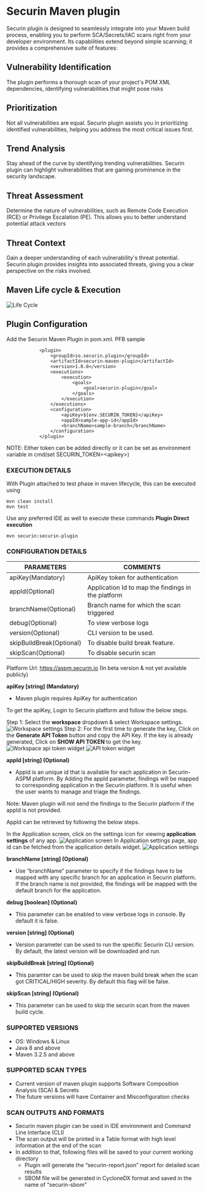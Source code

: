 
# Securin Maven plugin 

Securin plugin is designed to seamlessly integrate into your Maven build process, enabling you to perform SCA/Secrets/IAC scans right from your developer environment. Its capabilities extend beyond simple scanning; it provides a comprehensive suite of features:


## Vulnerability Identification
The plugin performs a thorough scan of your project's POM XML dependencies, identifying vulnerabilities that might pose risks
## Prioritization
Not all vulnerabilities are equal. Securin plugin assists you in prioritizing identified vulnerabilities, helping you address the most critical issues first.
## Trend Analysis
Stay ahead of the curve by identifying trending vulnerabilities. Securin plugin can highlight vulnerabilities that are gaining prominence in the security landscape.
## Threat Assessment
Determine the nature of vulnerabilities, such as Remote Code Execution (RCE) or Privilege Escalation (PE). This allows you to better understand potential attack vectors
## Threat Context
Gain a deeper understanding of each vulnerability's threat potential. Securin plugin provides insights into associated threats, giving you a clear perspective on the risks involved.
## Maven Life cycle & Execution

![Life Cycle](https://github.com/securin-aspm/securin-maven-plugin/blob/main/Securin-%20Maven%20plugin.jpg?raw=true)

## Plugin Configuration 
Add the Securin Maven Plugin in pom.xml. PFB sample
```
			<plugin>
				<groupId>io.securin.plugin</groupId>
				<artifactId>securin-maven-plugin</artifactId>
				<version>1.0.0</version>
				<executions>
					<execution>
						<goals>
							<goal>securin-plugin</goal>
						</goals>
					</execution>
				</executions>
				<configuration>
					<apiKey>${env.SECURIN_TOKEN}</apiKey> 
					<appId>sample-app-id</appId>
					<branchName>sample-branch</branchName>
				</configuration>
			</plugin>
```
NOTE: Either token can be added directly or it can be set as environment variable in cmd(set SECURIN_TOKEN=\<apikey\>)
### EXECUTION DETAILS
With Plugin attached to test phase in maven lifecycle, this can be executed using
```
mvn clean install
mvn test
```
Use any preferred IDE as well to execute these commands
**Plugin Direct execution**
```
mvn securin:securin-plugin
```
### CONFIGURATION DETAILS

| PARAMETERS | COMMENTS |
| --- | --- |
| apiKey(Mandatory) | ApiKey token for authentication |
| appId(Optional) | Application Id to map the findings in the platform |
| branchName(Optional) | Branch name for which the scan triggered |
| debug(Optional) | To view verbose logs |
| version(Optional) | CLI version to be used. |
| skipBuildBreak(Optional) | To disable build break feature. |
| skipScan(Optional) | To disable securin scan |

Platform Url: https://aspm.securin.io (In beta version & not yet available publicly)

**apiKey [string] (Mandatory)**
- Maven plugin requires ApiKey for authentication

To get the apiKey, Login to Securin platform and follow the below steps.

Step 1: Select the **workspace** dropdown & select Workspace settings.
![Workspace settings](https://github.com/securin-aspm/securin-maven-plugin/blob/main/images/orgID.png?raw=true)
Step 2: For the first time to generate the key, Click on the **Generate API Token** button and copy the API Key.  If the key is already generated, Click on **SHOW API TOKEN** to get the key.
![Workspace api token widget](https://github.com/securin-aspm/securin-maven-plugin/blob/main/images/1694585010158.png?raw=true)
![API token widget](https://github.com/securin-aspm/securin-maven-plugin/blob/main/images/apiKyTkn.png?raw=true)

**appId [string] (Optional)**
- Appid is an unique id that is available for each application in Securin-ASPM platform. By Adding the appId parameter, findings will be mapped to corresponding application in the Securin platform. It is useful when the user wants to manage and triage the findings.

Note: Maven plugin will not send the findings to the Securin platform if the appId is not provided.

AppId can be retrieved by following the below steps.

In the Application screen, click on the settings icon for viewing **application settings** of any app.
![Application screen](https://github.com/securin-aspm/securin-maven-plugin/blob/main/images/appName.png?raw=true)
In Application settings page, app id can be fetched from the application details widget.
![Application settings](https://github.com/securin-aspm/securin-maven-plugin/blob/main/images/appId.png?raw=true)

**branchName [string] (Optional)**
- Use “branchName” parameter to specify if the findings have to be mapped with any specific branch for an application in Securin platform.  If the branch name is not provided, the findings will be mapped with the default branch for the application.

**debug [boolean] (Optional)**
- This parameter can be enabled to view verbose logs in console. By default it is false.

**version [string] (Optional)**
- Version parameter can be used to run the specific Securin CLI version. By default, the latest version will be downloaded and run.

**skipBuildBreak [string] (Optional)**
- This paramter can be used to skip the maven build break when the scan got CRITICAL/HIGH severity. By default this flag will be false.

**skipScan [string] (Optional)**
- This parameter can be used to skip the securin scan from the maven build cycle.

### SUPPORTED VERSIONS
- OS: Windows & Linux
- Java 8 and above
- Maven 3.2.5  and above

### SUPPORTED SCAN TYPES
- Current version of maven plugin supports Software Composition Analysis (SCA) & Secrets
- The future versions will have Container and Misconfiguration checks

### SCAN OUTPUTS AND FORMATS
- Securin maven plugin can be used in IDE environment and Command Line Interface (CLI)
- The scan output will be printed in a Table format with high level information at the end of the scan
- In addition to that, following files will be saved to your current working directory
	- Plugin will generate the “securin-report.json” report for detailed scan results
	- SBOM file will be generated in CycloneDX format and saved in the name of “securin-sbom”

